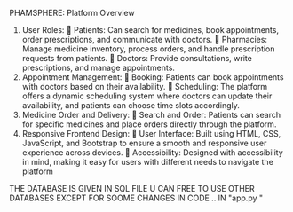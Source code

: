 PHAMSPHERE: Platform Overview
1. User Roles:
 Patients: Can search for medicines, book appointments, order prescriptions, and 
communicate with doctors.
 Pharmacies: Manage medicine inventory, process orders, and handle prescription requests 
from patients.
 Doctors: Provide consultations, write prescriptions, and manage appointments.
2. Appointment Management:
 Booking: Patients can book appointments with doctors based on their availability.
 Scheduling: The platform offers a dynamic scheduling system where doctors can update their 
availability, and patients can choose time slots accordingly.
3. Medicine Order and Delivery:
 Search and Order: Patients can search for specific medicines and place orders directly 
through the platform.
4. Responsive Frontend Design:
 User Interface: Built using HTML, CSS, JavaScript, and Bootstrap to ensure a smooth and 
responsive user experience across devices.
 Accessibility: Designed with accessibility in mind, making it easy for users with different 
needs to navigate the platform

THE DATABASE IS GIVEN IN SQL FILE 
U CAN FREE TO USE OTHER DATABASES EXCEPT FOR SOOME CHANGES IN CODE .. IN "app.py "
